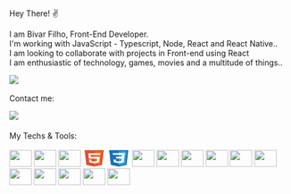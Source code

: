 Hey There! :v:

I am Bivar Filho, Front-End Developer.<br/>
I'm working with JavaScript - Typescript, Node, React and React Native..<br/>
I am looking to collaborate with projects in Front-end using React<br/>
I am enthusiastic of technology, games, movies and a multitude of things..<br/>

<img src='https://github-readme-stats.vercel.app/api/top-langs/?username=bivarz&theme=blue-green' />

Contact me: 
<div> 
  <a href='https://www.linkedin.com/in/paulobivarfilho/' target="_blank">
    <img  src='https://img.shields.io/badge/LinkedIn-0077B5?style=for-the-badge&logo=linkedin&logoColor=white' />
  </a>
</div>


<br>
My Techs & Tools:
<div style='display: inline_block'><br>
<img src="https://cdn.jsdelivr.net/gh/devicons/devicon@latest/icons/react/react-original.svg" height="30" width="40" />
<img src="https://cdn.jsdelivr.net/gh/devicons/devicon@latest/icons/javascript/javascript-plain.svg" height="30" width="40" />
<img src="https://cdn.jsdelivr.net/gh/devicons/devicon@latest/icons/typescript/typescript-original.svg" height="30" width="40" />
<img src="https://raw.githubusercontent.com/devicons/devicon/master/icons/html5/html5-original.svg" height="30" width="40" />
<img src="https://raw.githubusercontent.com/devicons/devicon/master/icons/css3/css3-original.svg" height="30" width="40" />  
 <img src="https://cdn.jsdelivr.net/gh/devicons/devicon@latest/icons/jest/jest-plain.svg" height="30" width="40"  />          
<img src="https://cdn.jsdelivr.net/gh/devicons/devicon@latest/icons/sass/sass-original.svg" height="30" width="40" />
<img src="https://cdn.jsdelivr.net/gh/devicons/devicon@latest/icons/nextjs/nextjs-original.svg" height="30" width="40" />
  <img src="https://cdn.jsdelivr.net/gh/devicons/devicon@latest/icons/nodejs/nodejs-original-wordmark.svg" height="30" width="40" />
<img src="https://cdn.jsdelivr.net/gh/devicons/devicon@latest/icons/graphql/graphql-plain-wordmark.svg" height="30" width="40" />
<img src="https://cdn.jsdelivr.net/gh/devicons/devicon@latest/icons/mongodb/mongodb-plain-wordmark.svg" height="30" width="40" />  
<img src="https://cdn.jsdelivr.net/gh/devicons/devicon@latest/icons/postgresql/postgresql-plain-wordmark.svg" height="30" width="40"  />
          
<img src="https://cdn.jsdelivr.net/gh/devicons/devicon@latest/icons/amazonwebservices/amazonwebservices-plain-wordmark.svg" height="30" width="40" />
<img src="https://cdn.jsdelivr.net/gh/devicons/devicon@latest/icons/docker/docker-original-wordmark.svg" height="30" width="40" />
<img src="https://cdn.jsdelivr.net/gh/devicons/devicon@latest/icons/photoshop/photoshop-original.svg" height="30" width="40" />
<img src="https://cdn.jsdelivr.net/gh/devicons/devicon@latest/icons/figma/figma-original.svg" height="30" width="40" />

</div>

<!---
<picture>
  <source
    srcset="https://github-readme-stats.vercel.app/api?username=bivarz&show_icons=true&theme=dark"
    media="(prefers-color-scheme: dark)"
  />
  <source
    srcset="https://github-readme-stats.vercel.app/api?username=bivarz&show_icons=true"
    media="(prefers-color-scheme: light), (prefers-color-scheme: no-preference)"
  />
  <img src="https://github-readme-stats.vercel.app/api?username=bivarz&show_icons=true" />
</picture>
